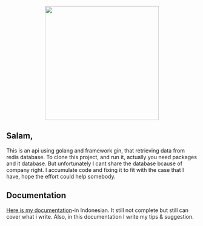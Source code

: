 <p align="center">
  <img src="https://avatars1.githubusercontent.com/u/7894478?s=400&v=4" width="300">
</p>


## Salam,

This is an api using golang and framework gin, that retrieving data from redis database. 
To clone this project, and run it, actually you need packages and it database.
But unfortunately I cant share the database bcause of company right. 
I accumulate code and fixing it to fit with the case that I have, hope the effort could help somebody. 

## Documentation

[Here is my documentation](https://drive.google.com/file/d/1jVgHTtGfFtciSEIx4MRxLEjaEs94ikY2/view?usp=sharing)-in Indonesian. It still not complete but still can cover what i write. Also, in this documentation I write my tips & suggestion. 
